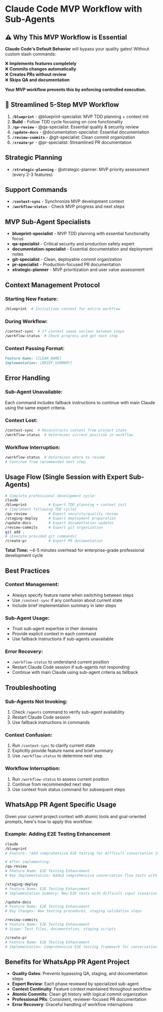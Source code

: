 # Claude Code MVP Workflow with Sub-Agents

## ⚠️ **Why This MVP Workflow is Essential**

**Claude Code's Default Behavior** will bypass your quality gates! Without custom slash commands:

❌ **Implements features completely**  
❌ **Commits changes automatically**  
❌ **Creates PRs without review**  
❌ **Skips QA and documentation**

**Your MVP workflow prevents this by enforcing controlled execution.**

## 🚀 Streamlined 5-Step MVP Workflow

1. **`/blueprint`** - @blueprint-specialist: MVP TDD planning + context init
2. **Build** - Follow TDD cycle focusing on core functionality  
3. **`/qa-review`** - @qa-specialist: Essential quality & security review
4. **`/update-docs`** - @documentation-specialist: Essential documentation
5. **`/review-commits`** - @git-specialist: Clean commit organization
6. **`/create-pr`** - @pr-specialist: Streamlined PR documentation

## Strategic Planning
- **`/strategic-planning`** - @strategic-planner: MVP priority assessment (every 2-3 features)

## Support Commands
- **`/context-sync`** - Synchronize MVP development context
- **`/workflow-status`** - Check MVP progress and next steps

## MVP Sub-Agent Specialists
- **blueprint-specialist** - MVP TDD planning with essential functionality focus
- **qa-specialist** - Critical security and production safety expert
- **documentation-specialist** - Essential documentation and deployment notes
- **git-specialist** - Clean, deployable commit organization
- **pr-specialist** - Production-focused PR documentation
- **strategic-planner** - MVP prioritization and user value assessment

## Context Management Protocol

### Starting New Feature:
```bash
/blueprint  # Initializes context for entire workflow
```

### During Workflow:
```bash
/context-sync  # If context seems unclear between steps
/workflow-status  # Check progress and get next step
```

### Context Passing Format:
```markdown
Feature Name: [CLEAR_NAME]
Implementation: [BRIEF_SUMMARY]
```

## Error Handling

### Sub-Agent Unavailable:
Each command includes fallback instructions to continue with main Claude using the same expert criteria.

### Context Lost:
```bash
/context-sync  # Reconstructs context from project state
/workflow-status  # Determines current position in workflow
```

### Workflow Interruption:
```bash
/workflow-status  # Determines where to resume
# Continue from recommended next step
```

## Usage Flow (Single Session with Expert Sub-Agents)

```bash
# Complete professional development cycle:
claude
/blueprint          # Expert TDD planning + context init
# [Implement following TDD cycle]
/qa-review          # Expert security/quality review  
/staging-deploy     # Expert deployment preparation
/update-docs        # Expert documentation updates
/review-commits     # Expert git organization
git add .
# [Execute provided git commands]
/create-pr          # Expert PR documentation
```

**Total Time:** ~4-5 minutes overhead for enterprise-grade professional development cycle

## Best Practices

### Context Management:
- Always specify feature name when switching between steps
- Use `/context-sync` if any confusion about current state
- Include brief implementation summary in later steps

### Sub-Agent Usage:
- Trust sub-agent expertise in their domains
- Provide explicit context in each command
- Use fallback instructions if sub-agents unavailable

### Error Recovery:
- `/workflow-status` to understand current position
- Restart Claude Code session if sub-agents not responding
- Continue with main Claude using sub-agent criteria as fallback

## Troubleshooting

### Sub-Agents Not Invoking:
1. Check `/agents` command to verify sub-agent availability
2. Restart Claude Code session
3. Use fallback instructions in commands

### Context Confusion:
1. Run `/context-sync` to clarify current state
2. Explicitly provide feature name and brief summary
3. Use `/workflow-status` to determine next step

### Workflow Interruption:
1. Run `/workflow-status` to assess current position
2. Continue from recommended next step
3. Use context from status command for subsequent steps

## WhatsApp PR Agent Specific Usage

Given your current project context with atomic tools and goal-oriented prompts, here's how to apply this workflow:

### Example: Adding E2E Testing Enhancement
```bash
claude
/blueprint
# Feature: "Add comprehensive E2E testing for difficult conversation inputs"

# After implementing:
/qa-review
# Feature Name: E2E Testing Enhancement
# Key Implementation: Added comprehensive conversation flow tests with edge cases

/staging-deploy  
# Feature Name: E2E Testing Enhancement
# Implementation Summary: New E2E tests with difficult input scenarios

/update-docs
# Feature Name: E2E Testing Enhancement
# Key Changes: New testing procedures, staging validation steps

/review-commits
# Feature Name: E2E Testing Enhancement
# Scope: Test files, documentation, staging scripts

/create-pr
# Feature Name: E2E Testing Enhancement
# Implementation: Comprehensive E2E testing framework for conversation flows
```

## Benefits for WhatsApp PR Agent Project

- **Quality Gates**: Prevents bypassing QA, staging, and documentation steps
- **Expert Review**: Each phase reviewed by specialized sub-agent
- **Context Continuity**: Feature context maintained throughout workflow
- **Atomic Commits**: Clean git history with logical commit organization
- **Professional PRs**: Consistent, reviewer-focused PR documentation
- **Error Recovery**: Graceful handling of workflow interruptions
